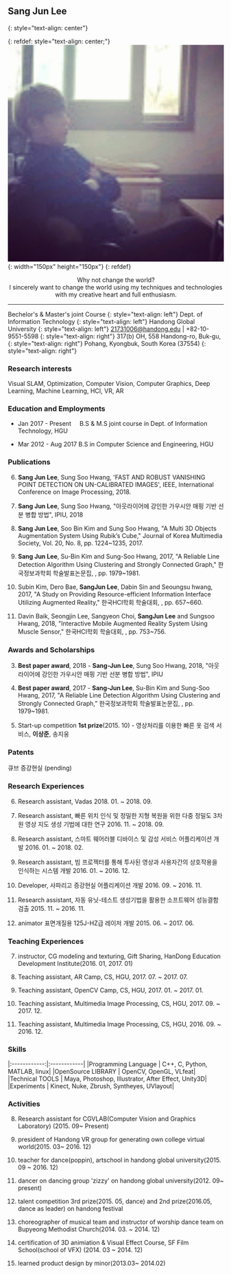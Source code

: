 ## Sang Jun Lee                           
{: style="text-align: center"}

{: refdef: style="text-align: center;"}
![Image](SangJunLee.jpg){: width="150px" height="150px"}
{: refdef}

<center>Why not change the world?</center>

<center>I sincerely want to change the world using my techniques and technologies</center>

<center>with my creative heart and full enthusiasm.</center>

----------------------------

Bechelor's & Master's joint Course
{: style="text-align: left"}
Dept. of Information Technology
{: style="text-align: left"}
Handong Global University
{: style="text-align: left"}
21731006@handong.edu | +82-10-9551-5598
{: style="text-align: right"}
317(b) OH, 558 Handong-ro, Buk-gu,
{: style="text-align: right"}
Pohang, Kyongbuk, South Korea (37554)
{: style="text-align: right"}

### Research interests
Visual SLAM, Optimization, Computer Vision, Computer Graphics, Deep Learning, Machine Learning, HCI, VR, AR

### Education and Employments

*  Jan 2017 - Present       B.S & M.S joint course in Dept. of Information Technology, HGU 

*  Mar 2012 - Aug 2017      B.S in Computer Science and Engineering, HGU

### Publications

6. **Sang Jun Lee**, Sung Soo Hwang, 'FAST AND ROBUST VANISHING POINT DETECTION ON UN-CALIBRATED IMAGES', IEEE, International Conference on Image Processing, 2018. 

5. **Sang Jun Lee**, Sung Soo Hwang, "아웃라이어에 강인한 가우시안 매핑 기반 선분 병합 방법", IPIU, 2018
 
4. **Sang Jun Lee**, Soo Bin Kim and Sung Soo Hwang, "A Multi 3D Objects Augmentation System Using Rubik’s Cube," Journal of Korea Multimedia Society, Vol. 20, No. 8, pp. 1224~1235, 2017.

3. **Sang Jun Lee**, Su-Bin Kim and Sung-Soo Hwang, 2017, "A Reliable Line Detection Algorithm Using Clustering and Strongly Connected Graph," 한국정보과학회 학술발표논문집, , pp. 1979~1981.

2. Subin Kim, Dero Bae, **SangJun Lee**, Dabin Sin and Seoungsu hwang, 2017, "A Study on Providing Resource-efficient Information Interface Utilizing Augmented Reality," 한국HCI학회 학술대회, , pp. 657~660.

1. Davin Baik, Seongjin Lee, Sangyeon Choi, **SangJun Lee** and Sungsoo Hwang, 2018, "Interactive Mobile Augmented Reality System Using Muscle Sensor," 한국HCI학회 학술대회, , pp. 753~756.

### Awards and Scholarships

3. **Best paper award**, 2018 - **Sang-Jun Lee**, Sung Soo Hwang, 2018, "아웃라이어에 강인한 가우시안 매핑 기반 선분 병합 방법", IPIU


2. **Best paper award**, 2017 - **Sang-Jun Lee**, Su-Bin Kim and Sung-Soo Hwang, 2017, "A Reliable Line Detection Algorithm Using Clustering and Strongly Connected Graph," 한국정보과학회 학술발표논문집, , pp. 1979~1981.

1. Start-up competition **1st prize**(2015. 10) - 영상처리를 이용한 빠른 옷 검색 서비스, **이상준**, 송지웅

### Patents

큐브 증강현실 (pending)

### Research Experiences

6. Research assistant, Vadas 2018. 01. ~ 2018. 09.

5. Research assistant, 빠른 위치 인식 및 정밀한 지형 복원을 위한 다중 정밀도 3차원 영상 지도 생성 기법에 대한 연구 2016. 11. ~ 2018. 09.

4. Research assistant, 스마트 웨어러블 디바이스 및 감성 서비스 어플리케이션 개발 2016. 01. ~ 2018. 02.

3. Research assistant, 빔 프로젝터를 통해 투사된 영상과 사용자간의 상호작용을 인식하는 시스템 개발 2016. 01. ~ 2016. 12.

2. Developer, 사파리고 증강현실 어플리케이션 개발 2016. 09. ~ 2016. 11.

2. Research assistant, 자동 유닛-테스트 생성기법을 활용한 소프트웨어 성능결함 검출 2015. 11. ~ 2016. 11.

1. animator 표면개질용 125J-HZ급 레이저 개발 2015. 06. ~ 2017. 06.

### Teaching Experiences



7. instructor, CG modeling and texturing, Gift Sharing, HanDong Education Development Institute(2016. 01, 2017. 01)

1. Teaching assistant, AR Camp, CS, HGU, 2017. 07. ~ 2017. 07.

1. Teaching assistant, OpenCV Camp, CS, HGU, 2017. 01. ~ 2017. 01.

1. Teaching assistant, Multimedia Image Processing, CS, HGU, 2017. 09. ~ 2017. 12.

1. Teaching assistant, Multimedia Image Processing, CS, HGU, 2016. 09. ~ 2016. 12.


### Skills

|:------------:|:------------|
|Programming Language | C++, C, Python, MATLAB, linux|
|OpenSource LIBRARY | OpenCV, OpenGL, VLfeat|
|Technical TOOLS | Maya, Photoshop, Illustrator, After Effect, Unity3D|
|Experiments | Kinect, Nuke, Zbrush, Syntheyes, UVlayout|

### Activities

8. Research assistant for CGVLAB(Computer Vision and Graphics Laboratory) (2015. 09~ Present)

6. president of Handong VR group for generating own college virtual world(2015. 03~ 2016. 12)

5. teacher for dance(poppin), artschool in handong global university(2015. 09 ~ 2016. 12)

4. dancer on dancing group 'zizzy' on handong global university(2012. 09~ present)

3. talent competition 3rd prize(2015. 05, dance) and 2nd prize(2016.05, dance as leader) on handong festival 

3. choreographer of musical team and instructor of worship dance team on Bupyeong Methodist Church(2014. 03. ~ 2014. 12) 

2. certification of 3D animiation & Visual Effect Course, SF Film School(school of VFX) (2014. 03 ~ 2014. 12)

1. learned product design by minor(2013.03~ 2014.02)
